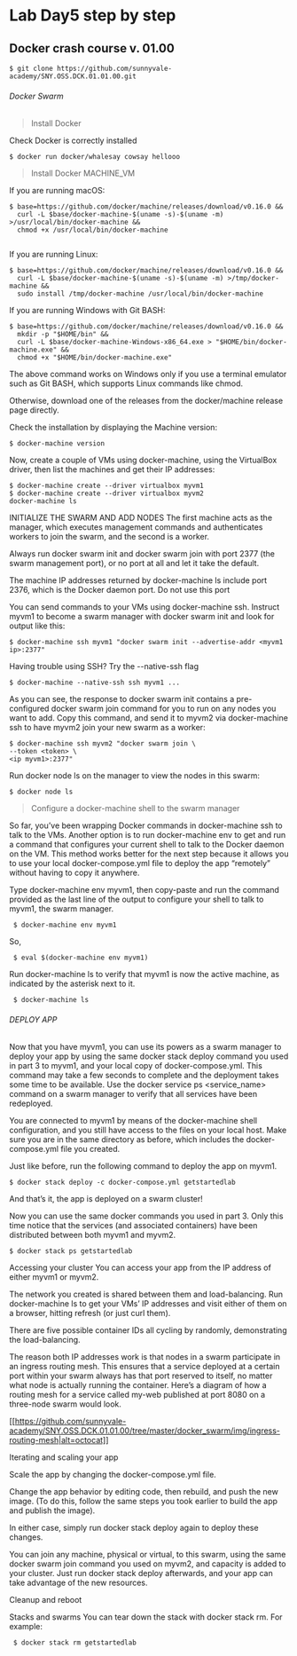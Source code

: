 # Lab Day5 step by step
## Docker crash course v. 01.00

`$ git clone https://github.com/sunnyvale-academy/SNY.OSS.DCK.01.01.00.git`

###### Docker Swarm

>Install Docker

Check Docker is correctly installed

`$ docker run docker/whalesay cowsay hellooo`

>Install Docker MACHINE_VM


If you are running macOS:

```
$ base=https://github.com/docker/machine/releases/download/v0.16.0 &&
  curl -L $base/docker-machine-$(uname -s)-$(uname -m) >/usr/local/bin/docker-machine &&
  chmod +x /usr/local/bin/docker-machine
  
```
If you are running Linux:

```
$ base=https://github.com/docker/machine/releases/download/v0.16.0 &&
  curl -L $base/docker-machine-$(uname -s)-$(uname -m) >/tmp/docker-machine &&
  sudo install /tmp/docker-machine /usr/local/bin/docker-machine
```
  
If you are running Windows with Git BASH:

```
$ base=https://github.com/docker/machine/releases/download/v0.16.0 &&
  mkdir -p "$HOME/bin" &&
  curl -L $base/docker-machine-Windows-x86_64.exe > "$HOME/bin/docker-machine.exe" &&
  chmod +x "$HOME/bin/docker-machine.exe"
```

The above command works on Windows only if you use a terminal emulator such as Git BASH, which supports Linux commands like chmod.

Otherwise, download one of the releases from the docker/machine release page directly.

Check the installation by displaying the Machine version:

`$ docker-machine version`

Now, create a couple of VMs using docker-machine, using the VirtualBox driver, then list the machines and get their IP addresses:


```
$ docker-machine create --driver virtualbox myvm1
$ docker-machine create --driver virtualbox myvm2
docker-machine ls
```

INITIALIZE THE SWARM AND ADD NODES
The first machine acts as the manager, which executes management commands and authenticates workers to join the swarm, and the second is a worker.

Always run docker swarm init and docker swarm join with port 2377 (the swarm management port), or no port at all and let it take the default.

The machine IP addresses returned by docker-machine ls include port 2376, which is the Docker daemon port. Do not use this port

You can send commands to your VMs using docker-machine ssh. Instruct myvm1 to become a swarm manager with docker swarm init and look for output like this:


`$ docker-machine ssh myvm1 "docker swarm init --advertise-addr <myvm1 ip>:2377"`

Having trouble using SSH? Try the --native-ssh flag

`$ docker-machine --native-ssh ssh myvm1 ... `

As you can see, the response to docker swarm init contains a pre-configured docker swarm join command for you to run on any nodes you want to add. Copy this command, and send it to myvm2 via docker-machine ssh to have myvm2 join your new swarm as a worker:

```
$ docker-machine ssh myvm2 "docker swarm join \
--token <token> \
<ip myvm1>:2377"
```

Run docker node ls on the manager to view the nodes in this swarm:

`$ docker node ls`

>Configure a docker-machine shell to the swarm manager

So far, you’ve been wrapping Docker commands in docker-machine ssh to talk to the VMs. Another option is to run docker-machine env <machine> to get and run a command that configures your current shell to talk to the Docker daemon on the VM. This method works better for the next step because it allows you to use your local docker-compose.yml file to deploy the app “remotely” without having to copy it anywhere.

Type docker-machine env myvm1, then copy-paste and run the command provided as the last line of the output to configure your shell to talk to myvm1, the swarm manager.

` $ docker-machine env myvm1`

So,

` $ eval $(docker-machine env myvm1)`

Run docker-machine ls to verify that myvm1 is now the active machine, as indicated by the asterisk next to it.

` $ docker-machine ls`


###### DEPLOY APP

Now that you have myvm1, you can use its powers as a swarm manager to deploy your app by using the same docker stack deploy command you used in part 3 to myvm1, and your local copy of docker-compose.yml. This command may take a few seconds to complete and the deployment takes some time to be available. Use the docker service ps <service_name> command on a swarm manager to verify that all services have been redeployed.

You are connected to myvm1 by means of the docker-machine shell configuration, and you still have access to the files on your local host. Make sure you are in the same directory as before, which includes the docker-compose.yml file you created.

Just like before, run the following command to deploy the app on myvm1.

`$ docker stack deploy -c docker-compose.yml getstartedlab`

And that’s it, the app is deployed on a swarm cluster!

Now you can use the same docker commands you used in part 3. Only this time notice that the services (and associated containers) have been distributed between both myvm1 and myvm2.

`$ docker stack ps getstartedlab`

Accessing your cluster
You can access your app from the IP address of either myvm1 or myvm2.

The network you created is shared between them and load-balancing. Run docker-machine ls to get your VMs’ IP addresses and visit either of them on a browser, hitting refresh (or just curl them).

There are five possible container IDs all cycling by randomly, demonstrating the load-balancing.

The reason both IP addresses work is that nodes in a swarm participate in an ingress routing mesh. This ensures that a service deployed at a certain port within your swarm always has that port reserved to itself, no matter what node is actually running the container. Here’s a diagram of how a routing mesh for a service called my-web published at port 8080 on a three-node swarm would look.

[[https://github.com/sunnyvale-academy/SNY.OSS.DCK.01.01.00/tree/master/docker_swarm/img/ingress-routing-mesh|alt=octocat]]

Iterating and scaling your app

Scale the app by changing the docker-compose.yml file.

Change the app behavior by editing code, then rebuild, and push the new image. (To do this, follow the same steps you took earlier to build the app and publish the image).

In either case, simply run docker stack deploy again to deploy these changes.

You can join any machine, physical or virtual, to this swarm, using the same docker swarm join command you used on myvm2, and capacity is added to your cluster. Just run docker stack deploy afterwards, and your app can take advantage of the new resources.


Cleanup and reboot

Stacks and swarms
You can tear down the stack with docker stack rm. For example:

` $ docker stack rm getstartedlab`